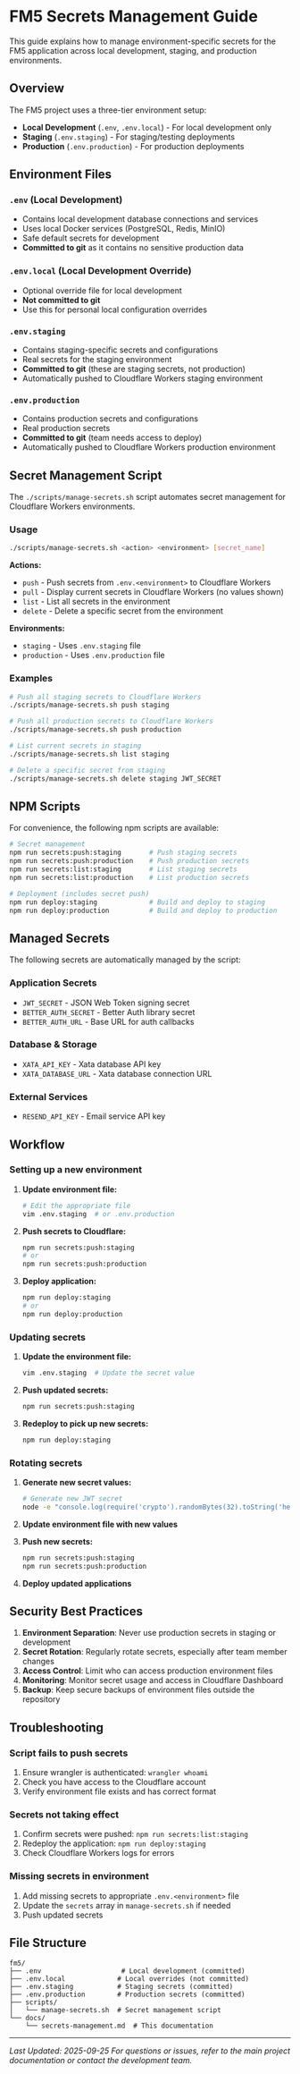 # FM5 Secrets Management Guide

This guide explains how to manage environment-specific secrets for the FM5 application across local development, staging, and production environments.

## Overview

The FM5 project uses a three-tier environment setup:

- **Local Development** (`.env`, `.env.local`) - For local development only
- **Staging** (`.env.staging`) - For staging/testing deployments
- **Production** (`.env.production`) - For production deployments

## Environment Files

### `.env` (Local Development)
- Contains local development database connections and services
- Uses local Docker services (PostgreSQL, Redis, MinIO)
- Safe default secrets for development
- **Committed to git** as it contains no sensitive production data

### `.env.local` (Local Development Override)
- Optional override file for local development
- **Not committed to git**
- Use this for personal local configuration overrides

### `.env.staging`
- Contains staging-specific secrets and configurations
- Real secrets for the staging environment
- **Committed to git** (these are staging secrets, not production)
- Automatically pushed to Cloudflare Workers staging environment

### `.env.production`
- Contains production secrets and configurations
- Real production secrets
- **Committed to git** (team needs access to deploy)
- Automatically pushed to Cloudflare Workers production environment

## Secret Management Script

The `./scripts/manage-secrets.sh` script automates secret management for Cloudflare Workers environments.

### Usage

```bash
./scripts/manage-secrets.sh <action> <environment> [secret_name]
```

**Actions:**
- `push` - Push secrets from `.env.<environment>` to Cloudflare Workers
- `pull` - Display current secrets in Cloudflare Workers (no values shown)
- `list` - List all secrets in the environment
- `delete` - Delete a specific secret from the environment

**Environments:**
- `staging` - Uses `.env.staging` file
- `production` - Uses `.env.production` file

### Examples

```bash
# Push all staging secrets to Cloudflare Workers
./scripts/manage-secrets.sh push staging

# Push all production secrets to Cloudflare Workers
./scripts/manage-secrets.sh push production

# List current secrets in staging
./scripts/manage-secrets.sh list staging

# Delete a specific secret from staging
./scripts/manage-secrets.sh delete staging JWT_SECRET
```

## NPM Scripts

For convenience, the following npm scripts are available:

```bash
# Secret management
npm run secrets:push:staging       # Push staging secrets
npm run secrets:push:production    # Push production secrets
npm run secrets:list:staging       # List staging secrets
npm run secrets:list:production    # List production secrets

# Deployment (includes secret push)
npm run deploy:staging             # Build and deploy to staging
npm run deploy:production          # Build and deploy to production
```

## Managed Secrets

The following secrets are automatically managed by the script:

### Application Secrets
- `JWT_SECRET` - JSON Web Token signing secret
- `BETTER_AUTH_SECRET` - Better Auth library secret
- `BETTER_AUTH_URL` - Base URL for auth callbacks

### Database & Storage
- `XATA_API_KEY` - Xata database API key
- `XATA_DATABASE_URL` - Xata database connection URL

### External Services
- `RESEND_API_KEY` - Email service API key

## Workflow

### Setting up a new environment

1. **Update environment file:**
   ```bash
   # Edit the appropriate file
   vim .env.staging  # or .env.production
   ```

2. **Push secrets to Cloudflare:**
   ```bash
   npm run secrets:push:staging
   # or
   npm run secrets:push:production
   ```

3. **Deploy application:**
   ```bash
   npm run deploy:staging
   # or
   npm run deploy:production
   ```

### Updating secrets

1. **Update the environment file:**
   ```bash
   vim .env.staging  # Update the secret value
   ```

2. **Push updated secrets:**
   ```bash
   npm run secrets:push:staging
   ```

3. **Redeploy to pick up new secrets:**
   ```bash
   npm run deploy:staging
   ```

### Rotating secrets

1. **Generate new secret values:**
   ```bash
   # Generate new JWT secret
   node -e "console.log(require('crypto').randomBytes(32).toString('hex'))"
   ```

2. **Update environment file with new values**

3. **Push new secrets:**
   ```bash
   npm run secrets:push:staging
   npm run secrets:push:production
   ```

4. **Deploy updated applications**

## Security Best Practices

1. **Environment Separation**: Never use production secrets in staging or development
2. **Secret Rotation**: Regularly rotate secrets, especially after team member changes
3. **Access Control**: Limit who can access production environment files
4. **Monitoring**: Monitor secret usage and access in Cloudflare Dashboard
5. **Backup**: Keep secure backups of environment files outside the repository

## Troubleshooting

### Script fails to push secrets
1. Ensure wrangler is authenticated: `wrangler whoami`
2. Check you have access to the Cloudflare account
3. Verify environment file exists and has correct format

### Secrets not taking effect
1. Confirm secrets were pushed: `npm run secrets:list:staging`
2. Redeploy the application: `npm run deploy:staging`
3. Check Cloudflare Workers logs for errors

### Missing secrets in environment
1. Add missing secrets to appropriate `.env.<environment>` file
2. Update the `secrets` array in `manage-secrets.sh` if needed
3. Push updated secrets

## File Structure

```
fm5/
├── .env                    # Local development (committed)
├── .env.local             # Local overrides (not committed)
├── .env.staging           # Staging secrets (committed)
├── .env.production        # Production secrets (committed)
├── scripts/
│   └── manage-secrets.sh  # Secret management script
└── docs/
    └── secrets-management.md  # This documentation
```

---

*Last Updated: 2025-09-25*
*For questions or issues, refer to the main project documentation or contact the development team.*